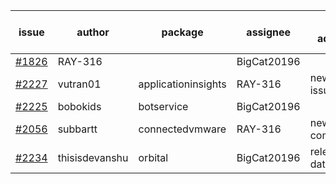 | issue | author | package | assignee | bot advice | created date of issue | target release date | date from target |
| ------ | ------ | ------ | ------ | ------ | ------ | ------ | :-----: |
| [#1826](https://github.com/Azure/sdk-release-request/issues/1826) | RAY-316 |   | BigCat20196 |   | 08-03 | 10-29 |   |
| [#2227](https://github.com/Azure/sdk-release-request/issues/2227) | vutran01 | applicationinsights | RAY-316 | new issue ! <br> | 11-17 | 12-01 |   |
| [#2225](https://github.com/Azure/sdk-release-request/issues/2225) | bobokids | botservice | BigCat20196 |   | 11-17 | 11-24 |   |
| [#2056](https://github.com/Azure/sdk-release-request/issues/2056) | subbartt | connectedvmware | RAY-316 | new comment.  <br> | 10-02 | 11-05 |   |
| [#2234](https://github.com/Azure/sdk-release-request/issues/2234) | thisisdevanshu | orbital | BigCat20196 |   release date < 2 ! <br> | 11-18 | 11-22 | 2 |
